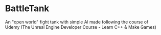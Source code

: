 # BattleTank
An "open world" fight tank with simple AI made following the course of Udemy (The Unreal Engine Developer Course - Learn C++ & Make Games)
